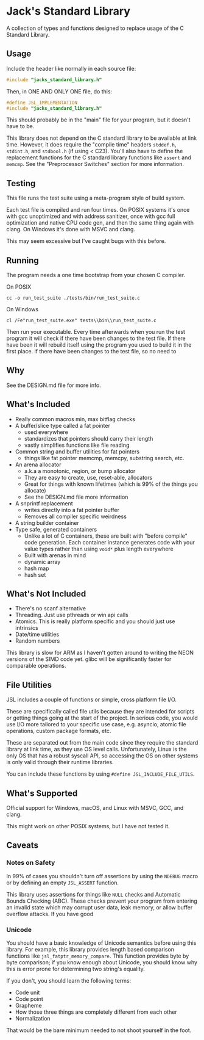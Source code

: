 # Jack's Standard Library

A collection of types and functions designed to replace usage of the
C Standard Library.

## Usage

Include the header like normally in each source file:

```c
#include "jacks_standard_library.h"
```

Then, in ONE AND ONLY ONE file, do this:

```c
#define JSL_IMPLEMENTATION
#include "jacks_standard_library.h"
```

This should probably be in the "main" file for your program, but it doesn't have to be.

This library does not depend on the C standard library to be available at link
time. However, it does require the "compile time" headers `stddef.h`, `stdint.h`,
and `stdbool.h` (if using < C23). You'll also have to define the replacement functions
for the C standard library functions like `assert` and `memcmp`. See the
"Preprocessor Switches" section for more information.

## Testing

This file runs the test suite using a meta-program style of build system.

Each test file is compiled and run four times. On POSIX systems it's once
with gcc unoptimized and with address sanitizer, once with gcc full optimization
and native CPU code gen, and then the same thing again with clang. On
Windows it's done with MSVC and clang.

This may seem excessive but I've caught bugs with this before.

## Running

The program needs a one time bootstrap from your chosen C compiler.

On POSIX

```
cc -o run_test_suite ./tests/bin/run_test_suite.c 
```

On Windows

```
cl /Fe"run_test_suite.exe" tests\\bin\\run_test_suite.c 
```

Then run your executable. Every time afterwards when you run the test
program it will check if there have been changes to the test file. If
there have been it will rebuild itself using the program you used to
build it in the first place. if there have been changes to the test
file, so no need to 

## Why

See the DESIGN.md file for more info.

## What's Included

* Really common macros
   min, max
   bitflag checks
* A buffer/slice type called a fat pointer
   * used everywhere
   * standardizes that pointers should carry their length
   * vastly simplifies functions like file reading
* Common string and buffer utilities for fat pointers
   * things like fat pointer memcmp, memcpy, substring search, etc.
* An arena allocator
   * a.k.a a monotonic, region, or bump allocator
   * They are easy to create, use, reset-able, allocators
   * Great for things with known lifetimes (which is 99% of the things you allocate)
   * See the DESIGN.md file more information
* A snprintf replacement
   * writes directly into a fat pointer buffer
   * Removes all compiler specific weirdness
* A string builder container
* Type safe, generated containers
   * Unlike a lot of C containers, these are built with "before compile" code generation.
     Each container instance generates code with your value types rather than using `void*`
     plus length everywhere
   * Built with arenas in mind
   * dynamic array
   * hash map
   * hash set

## What's Not Included

* There's no scanf alternative
* Threading. Just use pthreads or win api calls
* Atomics. This is really platform specific and you should just use intrinsics
* Date/time utilities
* Random numbers

This library is slow for ARM as I haven't gotten around to writing the NEON
versions of the SIMD code yet. glibc will be significantly faster for comparable
operations.

## File Utilities

JSL includes a couple of functions or simple, cross platform file I/O. 

These are specifically called file utils because they are intended for scripts or
getting things going at the start of the project. In serious code, you would use
I/O more tailored to your specific use case, e.g. asyncio, atomic file operations,
custom package formats, etc.

These are separated out from the main code since they require the standard
library at link time, as they use OS level calls. Unfortunately, Linux is the only
OS that has a robust syscall API, so accessing the OS on other systems is only
valid through their runtime libraries.

You can include these functions by using `#define JSL_INCLUDE_FILE_UTILS`. 

## What's Supported

Official support for Windows, macOS, and Linux with MSVC, GCC, and clang.

This might work on other POSIX systems, but I have not tested it.

## Caveats 

### Notes on Safety

In 99% of cases you shouldn't turn off assertions by using the `NDEBUG` macro
or by defining an empty `JSL_ASSERT` function. 

This library uses assertions for things like `NULL` checks and Automatic Bounds
Checking (ABC). These checks prevent your program from entering an invalid state
which may corrupt user data, leak memory, or allow buffer overflow attacks. If
you have good 

### Unicode

You should have a basic knowledge of Unicode semantics before using this library.
For example, this library provides length based comparison functions like
`jsl_fatptr_memory_compare`. This function provides byte by byte comparison; if
you know enough about Unicode, you should know why this is error prone for
determining two string's equality.

If you don't, you should learn the following terms:

* Code unit
* Code point
* Grapheme
* How those three things are completely different from each other
* Normalization

That would be the bare minimum needed to not shoot yourself in the foot.
